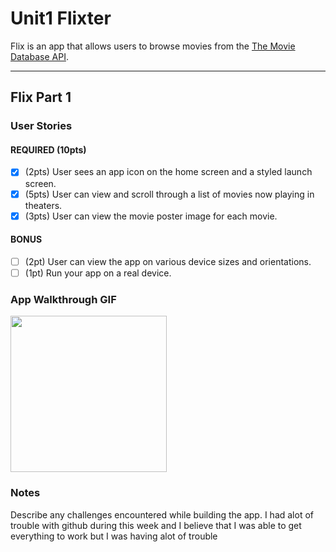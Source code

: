 # Unit1 Flixter

Flix is an app that allows users to browse movies from the [The Movie Database API](http://docs.themoviedb.apiary.io/#).

---

## Flix Part 1

### User Stories

#### REQUIRED (10pts)
- [X] (2pts) User sees an app icon on the home screen and a styled launch screen.
- [X] (5pts) User can view and scroll through a list of movies now playing in theaters.
- [X] (3pts) User can view the movie poster image for each movie.

#### BONUS
- [ ] (2pt) User can view the app on various device sizes and orientations.
- [ ] (1pt) Run your app on a real device.

### App Walkthrough GIF
<img src = "http://g.recordit.co/UYGwRvveoM.gif" width = 250>

### Notes
Describe any challenges encountered while building the app.
I had alot of trouble with github during this week and I believe that I was able to get everything to work but I was having alot of trouble 
